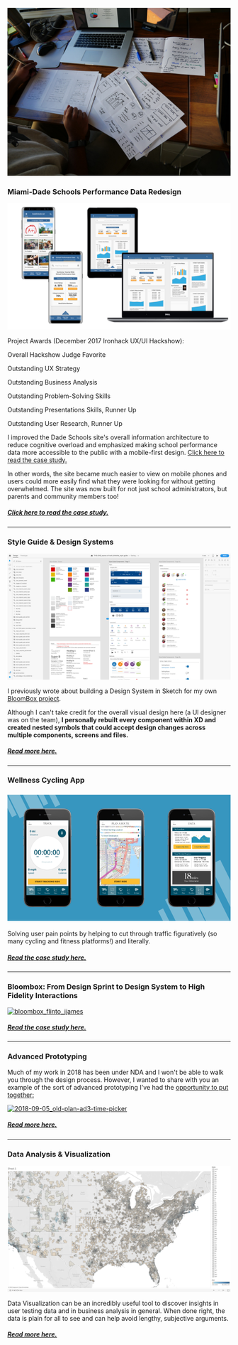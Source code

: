 ![img](portfolio.assets/p1040873.jpg)



### Miami-Dade Schools Performance Data Redesign

[![jjames_final-presentation v-3.0](portfolio.assets/jjames_final-presentation-v-3-0.png)](http://jasonmjam.es/portfolio/miami-dade-schools-performance-data-redesign/)

Project Awards (December 2017 Ironhack UX/UI Hackshow):

Overall Hackshow Judge Favorite

Outstanding UX Strategy

Outstanding Business Analysis

Outstanding Problem-Solving Skills

Outstanding Presentations Skills, Runner Up

Outstanding User Research, Runner Up

I improved the Dade Schools site's overall information architecture to reduce cognitive overload and emphasized making school performance data more accessible to the public with a mobile-first design. [Click here to read the case study.](http://jasonmjam.es/portfolio/miami-dade-schools-performance-data-redesign/)

In other words, the site became much easier to view on mobile phones and users could more easily find what they were looking for without getting overwhelmed. The site was now built for not just school administrators, but parents and community members too!

##### [Click here to read the case study.](http://jasonmjam.es/portfolio/miami-dade-schools-performance-data-redesign/)

 

 

------

### Style Guide & Design Systems

[![Screen Shot 2019-03-14 at 6.42.48 PM](portfolio.assets/screen-shot-2019-03-14-at-6.42.48-pm.png)](http://jasonmjam.es/portfolio/style-guide-design-systems/)

I previously wrote about building a Design System in Sketch for my own [BloomBox project](http://jasonmjam.es/portfolio/bloombox-design-sprint/).

Although I can't take credit for the overall visual design here (a UI designer was on the team), **I personally rebuilt every component within XD and created nested symbols that could accept design changes across multiple components, screens and files.**

##### [Read more here.](http://jasonmjam.es/portfolio/style-guide-design-systems/)

###  

 

------

### Wellness Cycling App

### [![JJames_Wellness Cycling Design_Public_2017-11-30](portfolio.assets/jjames_wellness-cycling-design_public_2017-11-30.png)](http://jasonmjam.es/portfolio/wellness-cycling-app/)

Solving user pain points by helping to cut through traffic figuratively (so many cycling and fitness platforms!) and literally.

##### [Read the case study here.](http://jasonmjam.es/portfolio/wellness-cycling-app/)

 

 

------

### Bloombox: From Design Sprint to Design System to High Fidelity Interactions

[![bloombox_flinto_jjames](portfolio.assets/bloombox_flinto_jjames.gif)](http://jasonmjam.es/portfolio/bloombox-design-sprint/)

##### [Read the case study here.](http://jasonmjam.es/portfolio/bloombox-design-sprint/)

 

 

------

### Advanced Prototyping

Much of my work in 2018 has been under NDA and I won't be able to walk you through the design process. However, I wanted to share with you an example of the sort of advanced prototyping I've had the [opportunity to put together:](http://jasonmjam.es/portfolio/advanced-prototyping/)

[![2018-09-05_old-plan-ad3-time-picker](portfolio.assets/2018-09-05_old-plan-ad3-time-picker.gif)](http://jasonmjam.es/portfolio/advanced-prototyping/)

##### [Read more here.](http://jasonmjam.es/portfolio/advanced-prototyping/)

 

 

------

### Data Analysis & Visualization

[![Screen Shot 2019-03-14 at 6.09.20 PM](portfolio.assets/screen-shot-2019-03-14-at-6.09.20-pm.png)](http://jasonmjam.es/portfolio/data-visualization-data-analysis/)

Data Visualization can be an incredibly useful tool to discover insights in user testing data and in business analysis in general. When done right, the data is plain for all to see and can help avoid lengthy, subjective arguments.

##### [Read more here.](http://jasonmjam.es/portfolio/data-visualization-data-analysis/)

 